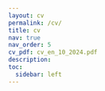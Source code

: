 ```yaml
---
layout: cv
permalink: /cv/
title: cv
nav: true
nav_order: 5
cv_pdf: cv_en_10_2024.pdf
description: 
toc:
  sidebar: left
---
```

